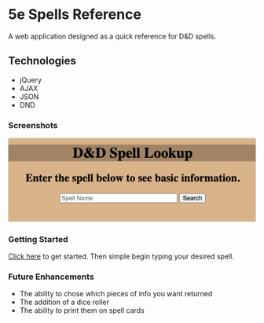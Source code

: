 
# 5e Spells Reference

A web application designed as a quick reference for D&D spells.

## Technologies

- jQuery
- AJAX
- JSON
- DND 

### Screenshots

![DND app](/images/Screenshot%202023-03-23%20at%202.38.38%20PM.png)

### Getting Started

[Click here](https://2clubs.github.io/DND-Spells) to get started. Then simple begin typing your desired spell.

### Future Enhancements

- The ability to chose which pieces of info you want returned
- The addition of a dice roller
- The ability to print them on spell cards